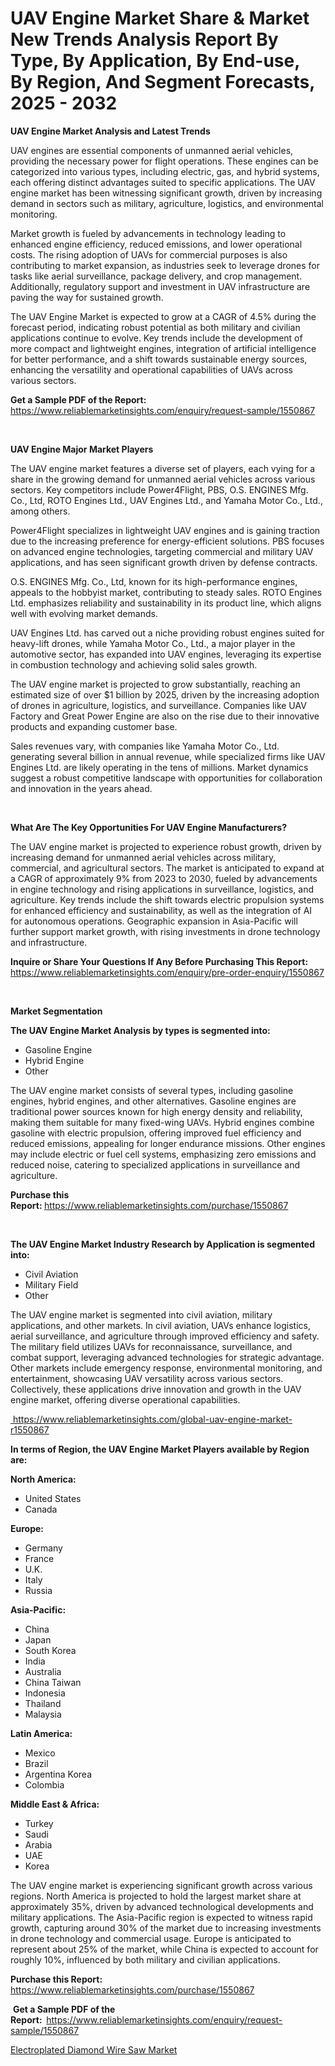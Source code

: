 <p><h1>UAV Engine Market Share & Market New Trends Analysis Report By Type, By Application, By End-use, By Region, And Segment Forecasts, 2025 - 2032</h1></p><p><strong>UAV Engine Market Analysis and Latest Trends</strong></p>
<p><p>UAV engines are essential components of unmanned aerial vehicles, providing the necessary power for flight operations. These engines can be categorized into various types, including electric, gas, and hybrid systems, each offering distinct advantages suited to specific applications. The UAV engine market has been witnessing significant growth, driven by increasing demand in sectors such as military, agriculture, logistics, and environmental monitoring.</p><p>Market growth is fueled by advancements in technology leading to enhanced engine efficiency, reduced emissions, and lower operational costs. The rising adoption of UAVs for commercial purposes is also contributing to market expansion, as industries seek to leverage drones for tasks like aerial surveillance, package delivery, and crop management. Additionally, regulatory support and investment in UAV infrastructure are paving the way for sustained growth.</p><p>The UAV Engine Market is expected to grow at a CAGR of 4.5% during the forecast period, indicating robust potential as both military and civilian applications continue to evolve. Key trends include the development of more compact and lightweight engines, integration of artificial intelligence for better performance, and a shift towards sustainable energy sources, enhancing the versatility and operational capabilities of UAVs across various sectors.</p></p>
<p><strong>Get a Sample PDF of the Report:&nbsp;</strong> <a href="https://www.reliablemarketinsights.com/enquiry/request-sample/1550867?utm_campaign=2135&utm_medium=2&utm_source=Github&utm_content=ia&utm_term=16022025&utm_id=uav-engine">https://www.reliablemarketinsights.com/enquiry/request-sample/1550867</a></p>
<p>&nbsp;</p>
<p><strong>UAV Engine Major Market Players</strong></p>
<p><p>The UAV engine market features a diverse set of players, each vying for a share in the growing demand for unmanned aerial vehicles across various sectors. Key competitors include Power4Flight, PBS, O.S. ENGINES Mfg. Co., Ltd, ROTO Engines Ltd., UAV Engines Ltd., and Yamaha Motor Co., Ltd., among others.</p><p>Power4Flight specializes in lightweight UAV engines and is gaining traction due to the increasing preference for energy-efficient solutions. PBS focuses on advanced engine technologies, targeting commercial and military UAV applications, and has seen significant growth driven by defense contracts.</p><p>O.S. ENGINES Mfg. Co., Ltd, known for its high-performance engines, appeals to the hobbyist market, contributing to steady sales. ROTO Engines Ltd. emphasizes reliability and sustainability in its product line, which aligns well with evolving market demands.</p><p>UAV Engines Ltd. has carved out a niche providing robust engines suited for heavy-lift drones, while Yamaha Motor Co., Ltd., a major player in the automotive sector, has expanded into UAV engines, leveraging its expertise in combustion technology and achieving solid sales growth.</p><p>The UAV engine market is projected to grow substantially, reaching an estimated size of over $1 billion by 2025, driven by the increasing adoption of drones in agriculture, logistics, and surveillance. Companies like UAV Factory and Great Power Engine are also on the rise due to their innovative products and expanding customer base.</p><p>Sales revenues vary, with companies like Yamaha Motor Co., Ltd. generating several billion in annual revenue, while specialized firms like UAV Engines Ltd. are likely operating in the tens of millions. Market dynamics suggest a robust competitive landscape with opportunities for collaboration and innovation in the years ahead.</p></p>
<p>&nbsp;</p>
<p><strong>What Are The Key Opportunities For UAV Engine Manufacturers?</strong></p>
<p><p>The UAV engine market is projected to experience robust growth, driven by increasing demand for unmanned aerial vehicles across military, commercial, and agricultural sectors. The market is anticipated to expand at a CAGR of approximately 9% from 2023 to 2030, fueled by advancements in engine technology and rising applications in surveillance, logistics, and agriculture. Key trends include the shift towards electric propulsion systems for enhanced efficiency and sustainability, as well as the integration of AI for autonomous operations. Geographic expansion in Asia-Pacific will further support market growth, with rising investments in drone technology and infrastructure.</p></p>
<p><strong>Inquire or Share Your Questions If Any Before Purchasing This Report:</strong> <a href="https://www.reliablemarketinsights.com/enquiry/pre-order-enquiry/1550867?utm_campaign=2135&utm_medium=2&utm_source=Github&utm_content=ia&utm_term=16022025&utm_id=uav-engine">https://www.reliablemarketinsights.com/enquiry/pre-order-enquiry/1550867</a></p>
<p>&nbsp;</p>
<p><strong>Market Segmentation</strong></p>
<p><strong>The UAV Engine Market Analysis by types is segmented into:</strong></p>
<p><ul><li>Gasoline Engine</li><li>Hybrid Engine</li><li>Other</li></ul></p>
<p><p>The UAV engine market consists of several types, including gasoline engines, hybrid engines, and other alternatives. Gasoline engines are traditional power sources known for high energy density and reliability, making them suitable for many fixed-wing UAVs. Hybrid engines combine gasoline with electric propulsion, offering improved fuel efficiency and reduced emissions, appealing for longer endurance missions. Other engines may include electric or fuel cell systems, emphasizing zero emissions and reduced noise, catering to specialized applications in surveillance and agriculture.</p></p>
<p><strong>Purchase this Report:&nbsp;</strong><a href="https://www.reliablemarketinsights.com/purchase/1550867?utm_campaign=2135&utm_medium=2&utm_source=Github&utm_content=ia&utm_term=16022025&utm_id=uav-engine">https://www.reliablemarketinsights.com/purchase/1550867</a></p>
<p>&nbsp;</p>
<p><strong>The UAV Engine Market Industry Research by Application is segmented into:</strong></p>
<p><ul><li>Civil Aviation</li><li>Military Field</li><li>Other</li></ul></p>
<p><p>The UAV engine market is segmented into civil aviation, military applications, and other markets. In civil aviation, UAVs enhance logistics, aerial surveillance, and agriculture through improved efficiency and safety. The military field utilizes UAVs for reconnaissance, surveillance, and combat support, leveraging advanced technologies for strategic advantage. Other markets include emergency response, environmental monitoring, and entertainment, showcasing UAV versatility across various sectors. Collectively, these applications drive innovation and growth in the UAV engine market, offering diverse operational capabilities.</p></p>
<p><a href="https://www.reliablemarketinsights.com/global-uav-engine-market-r1550867?utm_campaign=2135&utm_medium=2&utm_source=Github&utm_content=ia&utm_term=16022025&utm_id=uav-engine">&nbsp;https://www.reliablemarketinsights.com/global-uav-engine-market-r1550867</a></p>
<p><strong>In terms of Region, the UAV Engine Market Players available by Region are:</strong></p>
<p>
    <p> <strong> North America: </strong>
        <ul>
            <li>United States</li>
            <li>Canada</li>
        </ul>
        </p> 
    <p> <strong> Europe: </strong>
        <ul>
            <li>Germany</li>
            <li>France</li>
            <li>U.K.</li>
            <li>Italy</li>
            <li>Russia</li>
        </ul>
        </p> 
    <p> <strong> Asia-Pacific: </strong>
        <ul>
            <li>China</li>
            <li>Japan</li>
            <li>South Korea</li>
            <li>India</li>
            <li>Australia</li>
            <li>China Taiwan</li>
            <li>Indonesia</li>
            <li>Thailand</li>
            <li>Malaysia</li>
        </ul>
        </p> 
    <p> <strong> Latin America: </strong>
        <ul>
            <li>Mexico</li>
            <li>Brazil</li>
            <li>Argentina Korea</li>
            <li>Colombia</li>
        </ul>
        </p> 
    <p> <strong> Middle East & Africa: </strong>
        <ul>
            <li>Turkey</li>
            <li>Saudi</li>
            <li>Arabia</li>
            <li>UAE</li>
            <li>Korea</li>
        </ul>
    </p>
    </p>
<p><p>The UAV engine market is experiencing significant growth across various regions. North America is projected to hold the largest market share at approximately 35%, driven by advanced technological developments and military applications. The Asia-Pacific region is expected to witness rapid growth, capturing around 30% of the market due to increasing investments in drone technology and commercial usage. Europe is anticipated to represent about 25% of the market, while China is expected to account for roughly 10%, influenced by both military and civilian applications.</p></p>
<p><strong>Purchase this Report: </strong><a href="https://www.reliablemarketinsights.com/purchase/1550867?utm_campaign=2135&utm_medium=2&utm_source=Github&utm_content=ia&utm_term=16022025&utm_id=uav-engine">https://www.reliablemarketinsights.com/purchase/1550867</a></p>
<p>&nbsp;<strong>Get a Sample PDF of the Report:&nbsp;&nbsp;</strong><a href="https://www.reliablemarketinsights.com/enquiry/request-sample/1550867?utm_campaign=2135&utm_medium=2&utm_source=Github&utm_content=ia&utm_term=16022025&utm_id=uav-engine">https://www.reliablemarketinsights.com/enquiry/request-sample/1550867</a></p>
<p><strong></strong></p>
<p><p><a href="https://github.com/AshikRahman991/Market-Research-Report-List-1/blob/main/electroplated-diamond-wire-saw-market.md?utm_campaign=2135&utm_medium=2&utm_source=Github&utm_content=ia&utm_term=16022025&utm_id=uav-engine">Electroplated Diamond Wire Saw Market</a></p></p>